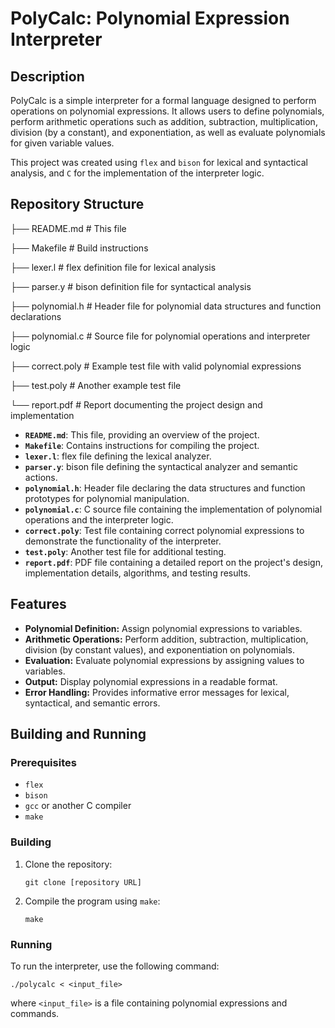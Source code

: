 # PolyCalc: Polynomial Expression Interpreter

## Description

PolyCalc is a simple interpreter for a formal language designed to perform operations on polynomial expressions. It allows users to define polynomials, perform arithmetic operations such as addition, subtraction, multiplication, division (by a constant), and exponentiation, as well as evaluate polynomials for given variable values.

This project was created using `flex` and `bison` for lexical and syntactical analysis, and `C` for the implementation of the interpreter logic.

## Repository Structure

├── README.md # This file

├── Makefile # Build instructions

├── lexer.l # flex definition file for lexical analysis

├── parser.y # bison definition file for syntactical analysis

├── polynomial.h # Header file for polynomial data structures and function declarations

├── polynomial.c # Source file for polynomial operations and interpreter logic

├── correct.poly # Example test file with valid polynomial expressions

├── test.poly # Another example test file

└── report.pdf # Report documenting the project design and implementation


*   **`README.md`**: This file, providing an overview of the project.
*   **`Makefile`**: Contains instructions for compiling the project.
*   **`lexer.l`**: flex file defining the lexical analyzer.
*   **`parser.y`**: bison file defining the syntactical analyzer and semantic actions.
*   **`polynomial.h`**: Header file declaring the data structures and function prototypes for polynomial manipulation.
*   **`polynomial.c`**: C source file containing the implementation of polynomial operations and the interpreter logic.
*   **`correct.poly`**: Test file containing correct polynomial expressions to demonstrate the functionality of the interpreter.
*   **`test.poly`**: Another test file for additional testing.
*   **`report.pdf`**: PDF file containing a detailed report on the project's design, implementation details, algorithms, and testing results.

## Features

*   **Polynomial Definition:** Assign polynomial expressions to variables.
*   **Arithmetic Operations:** Perform addition, subtraction, multiplication, division (by constant values), and exponentiation on polynomials.
*   **Evaluation:** Evaluate polynomial expressions by assigning values to variables.
*   **Output:** Display polynomial expressions in a readable format.
*   **Error Handling:** Provides informative error messages for lexical, syntactical, and semantic errors.

## Building and Running

### Prerequisites

*   `flex`
*   `bison`
*   `gcc` or another C compiler
*   `make`

### Building

1.  Clone the repository:

    ```
    git clone [repository URL]
    ```

2.  Compile the program using `make`:

    ```
    make
    ```

### Running

To run the interpreter, use the following command:
  ```
  ./polycalc < <input_file>
  ```

where `<input_file>` is a file containing polynomial expressions and commands.
